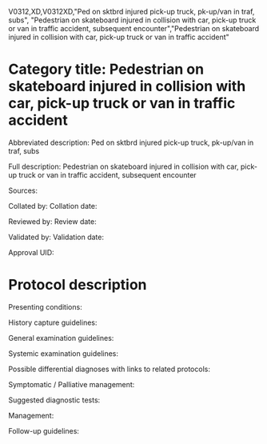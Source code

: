 V0312,XD,V0312XD,"Ped on sktbrd injured pick-up truck, pk-up/van in traf, subs", "Pedestrian on skateboard injured in collision with car, pick-up truck or van in traffic accident, subsequent encounter","Pedestrian on skateboard injured in collision with car, pick-up truck or van in traffic accident"
# Category title: Pedestrian on skateboard injured in collision with car, pick-up truck or van in traffic accident

Abbreviated description: Ped on sktbrd injured pick-up truck, pk-up/van in traf, subs

Full description: Pedestrian on skateboard injured in collision with car, pick-up truck or van in traffic accident, subsequent encounter

Sources:

Collated by:
Collation date:

Reviewed by:
Review date:

Validated by:
Validation date:

Approval UID:

# Protocol description

Presenting conditions:

History capture guidelines:

General examination guidelines:

Systemic examination guidelines:

Possible differential diagnoses with links to related protocols:

Symptomatic / Palliative management:

Suggested diagnostic tests:

Management:

Follow-up guidelines:
